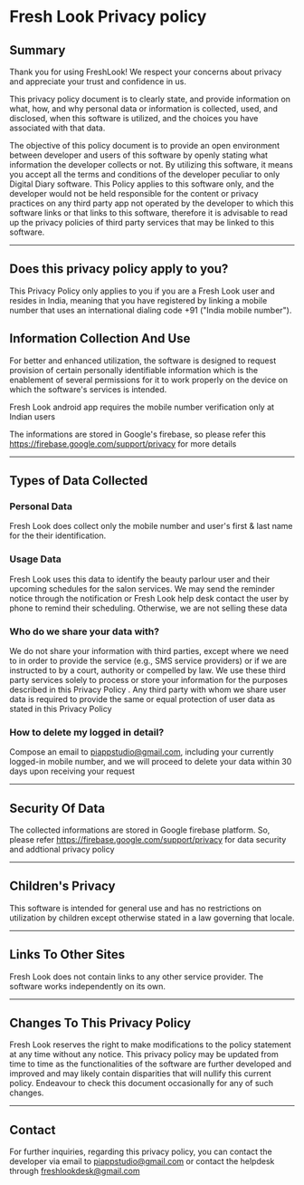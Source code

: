 # Fresh Look Privacy policy

## Summary

Thank you for using FreshLook! We respect your concerns about privacy and appreciate your trust and confidence in us.

This privacy policy document is to clearly state, and provide information on what, how, and why personal data or information is collected, used, and disclosed, when this software is utilized, and the choices you have associated with that data. 

The objective of this policy document is to provide an open environment between developer and users of this software by openly stating what information the developer collects or not. By utilizing this software, it means you accept all the terms and conditions of the developer peculiar to only Digital Diary software. This Policy applies to this software only, and the developer would not be held responsible for the content or privacy practices on any third party app not operated by the developer to which this software links or that links to this software, therefore it is advisable to read up the privacy policies of third party services that may be linked to this software. 

---

## Does this privacy policy apply to you?

This Privacy Policy only applies to you if you are a Fresh Look user and resides in India, meaning that you have registered by linking a mobile number that uses an international dialing code +91 ("India mobile number").


## Information Collection And Use

For better and enhanced utilization, the software is designed to request provision of certain personally identifiable information which is the enablement of several permissions for it to work properly on the device on which the software's services is intended.
  
Fresh Look android app requires the mobile number verification only at Indian users

The informations are stored in Google's firebase, so please refer this https://firebase.google.com/support/privacy for more details 

---

## Types of Data Collected

### Personal Data

Fresh Look does collect only the mobile number and user's first & last name for the their identification.

### Usage Data

Fresh Look uses this data to identify the beauty parlour user and their upcoming schedules for the salon services. We may send the reminder notice through the notification or Fresh Look help desk contact the user by phone to remind their scheduling. Otherwise, we are not selling these data 

### Who do we share your data with?

We do not share your information with third parties, except where we need to in order to provide the service (e.g., SMS service providers) or if we are instructed to by a court, authority or compelled by law. We use these third party services solely to process or store your information for the purposes described in this Privacy Policy . Any third party with whom we share user data is required to provide the same or equal protection of user data as stated in this Privacy Policy

### How to delete my logged in detail?

Compose an email to piappstudio@gmail.com, including your currently logged-in mobile number, and we will proceed to delete your data within 30 days upon receiving your request

---

## Security Of Data

The collected informations are stored in Google firebase platform. So, please refer https://firebase.google.com/support/privacy for data security and addtional privacy policy

---


## Children's Privacy

This software is intended for general use and has no restrictions on utilization by children except otherwise stated in a law governing that locale. 

---

## Links To Other Sites

Fresh Look does not contain links to any other service provider. The software works independently on its own.
 
---

## Changes To This Privacy Policy

Fresh Look reserves the right to make modifications to the policy statement at any time without any notice. This privacy policy may be updated from time to time as the functionalities of the software are further developed and improved and may likely contain disparities that will nullify this current policy. Endeavour to check this document occasionally for any of such changes.

---
      
## Contact 

For further inquiries, regarding this privacy policy, you can contact the developer via email to piappstudio@gmail.com or contact the helpdesk through freshlookdesk@gmail.com
